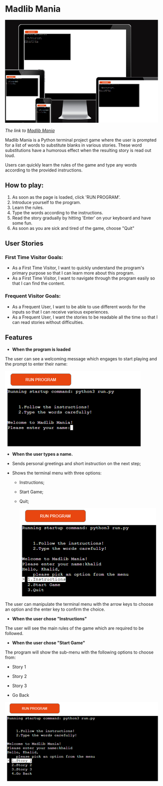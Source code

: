 # Madlib Mania

![Responsive Mockup](documentation/responsive_mockup.png)

*The link to [Madlib Mania](https://madlib-mania-be225d81841f.herokuapp.com/)*

Madlib Mania is a Python terminal project game where the user is prompted for a list of words
to substitute blanks in various stories. These word substitutions have a humorous effect when the
resulting story is read out loud.

Users can quickly learn the rules of the game and type any words according to the provided instructions.

## How to play:

  1. As soon as the page is loaded, click 'RUN PROGRAM'.
  2. Introduce yourself to the program.
  3. Learn the rules.
  4. Type the words according to the instructions.
  5. Read the story gradually by hitting 'Enter' on your keyboard and have some fun.
  6. As soon as you are sick and tired of the game, choose "Quit"

## User Stories
### First Time Visitor Goals:

* As a First Time Visitor, I want to quickly understand the program's primary purpose so that I can learn more about this program.
* As a First Time Visitor, I want to navigate through the program easily so that I can find the content.

### Frequent Visitor Goals:
* As a Frequent User, I want to be able to use different words for the inputs so that I can receive various experiences.
* As a Frequent User, I want the stories to be readable all the time so that I can read stories without difficulties. 

## Features
  
  - **When the program is loaded**

  The user can see a welcoming message which engages to start playing and the 
  prompt to enter their name:
  
  ![loading Program](documentation/welcome_message.png)

  - **When the user types a name.**

  - Sends personal greetings and short instruction on the next step;

  - Shows the terminal menu with three options:

    - Instructions;

    - Start Game;

    - Quit;

      ![loading Program](documentation/main_menu.png)

 The user can manipulate the terminal menu with the arrow keys to choose an option and the enter key to confirm the choice.

  - **When the user chose "Instructions"**

  The user will see the main rules of the game which are required to be followed.

  - **When the user chose "Start Game"**

  The program will show the sub-menu with the following options to choose from:

  - Story 1

  - Story 2

  - Story 3

  - Go Back


  ![loading Program](documentation/sub_menu.png)      



